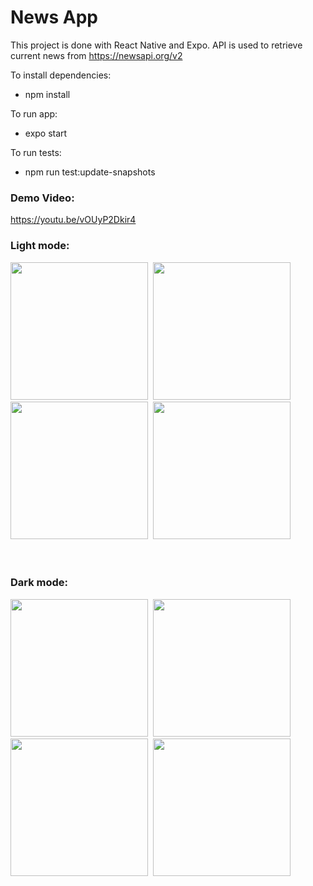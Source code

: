 # News App

This project is done with React Native and Expo. API is used to retrieve current news from https://newsapi.org/v2

To install dependencies:
* npm install

To run app:
* expo start

To run tests:
* npm run test:update-snapshots

### Demo Video:
https://youtu.be/vOUyP2Dkir4
<br>

### Light mode:
<kbd>
  <img src="https://user-images.githubusercontent.com/62084317/226902573-98d6e566-9123-4ba0-88e8-c4cde7994ee1.png" width="220">
  <img src="https://user-images.githubusercontent.com/62084317/226902629-9d71af9f-e349-413e-855a-48a46c1f22f6.png" width="220">
  <img src="https://user-images.githubusercontent.com/62084317/226902713-516d45c3-37ef-4a5e-883a-2f53689b1ee8.png" width="220">
  <img src="https://user-images.githubusercontent.com/62084317/226903744-03e856a0-3146-43d3-a4fa-fa85161c3cbc.png" width="220">
</kbd>
<br><br><br>

### Dark mode:
<kbd>
  <img src="https://user-images.githubusercontent.com/62084317/226902875-20c8b223-f790-4297-99ec-7360f5bdaf79.png" width="220">
  <img src="https://user-images.githubusercontent.com/62084317/226902895-bc2d0c4c-ecd6-4429-b4e6-0883edac6141.png" width="220">
  <img src="https://user-images.githubusercontent.com/62084317/226902920-b6d48527-1bd5-47a3-b2e3-027e40174f7c.png" width="220">
  <img src="https://user-images.githubusercontent.com/62084317/226902964-013f74da-ed16-4561-aa27-383298d97ba0.png" width="220">
</kbd>
<br><br><br>
